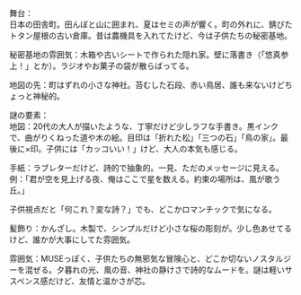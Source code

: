 舞台：  
日本の田舎町。田んぼと山に囲まれ、夏はセミの声が響く。町の外れに、錆びたトタン屋根の古い倉庫。昔は農機具を入れてたけど、今は子供たちの秘密基地。  

秘密基地の雰囲気：木箱や古いシートで作られた隠れ家。壁に落書き（「悠真参上！」とか）。ラジオやお菓子の袋が散らばってる。  

地図の先：町はずれの小さな神社。苔むした石段、赤い鳥居、誰も来ないけどちょっと神秘的。

謎の要素：  
地図：20代の大人が描いたような、丁寧だけど少しラフな手書き。黒インクで、曲がりくねった道や木の絵。目印は「折れた松」「三つの石」「鳥の家」。最後に×印。子供には「カッコいい！」けど、大人の本気も感じる。  

手紙：ラブレターだけど、詩的で抽象的。一見、ただのメッセージに見える。  
例：「君が空を見上げる夜、俺はここで星を数える。約束の場所は、風が歌う丘。」  

子供視点だと「何これ？変な詩？」でも、どこかロマンチックで気になる。

髪飾り：かんざし。木製で、シンプルだけど小さな桜の彫刻が。少し色あせてるけど、誰かが大事にしてた雰囲気。

雰囲気：MUSEっぽく、子供たちの無邪気な冒険心と、どこか切ないノスタルジーを混ぜる。夕暮れの光、風の音、神社の静けさで詩的なムードを。謎は軽いサスペンス感だけど、友情と温かさが芯。

